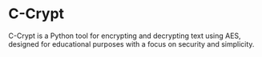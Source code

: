 # C-Crypt
C-Crypt is a Python tool for encrypting and decrypting text using AES, designed for educational purposes with a focus on security and simplicity.
